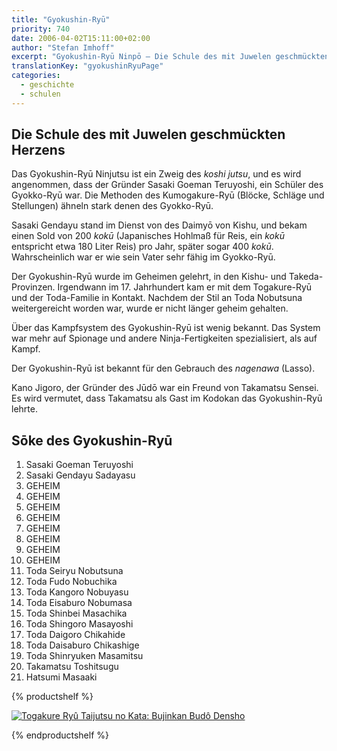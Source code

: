```yaml
---
title: "Gyokushin-Ryū"
priority: 740
date: 2006-04-02T15:11:00+02:00
author: "Stefan Imhoff"
excerpt: "Gyokushin-Ryū Ninpō – Die Schule des mit Juwelen geschmückten Herzens, ein geheimnisvoller Ninja-Ryū, der bekannt für den Gebrauch des Lasso war."
translationKey: "gyokushinRyuPage"
categories:
  - geschichte
  - schulen
---
```


## Die Schule des mit Juwelen geschmückten Herzens

Das Gyokushin-Ryū Ninjutsu ist ein Zweig des _koshi jutsu_, und es wird angenommen, dass der Gründer Sasaki Goeman Teruyoshi, ein Schüler des Gyokko-Ryū war. Die Methoden des Kumogakure-Ryū (Blöcke, Schläge und Stellungen) ähneln stark denen des Gyokko-Ryū.

Sasaki Gendayu stand im Dienst von des Daimyō von Kishu, und bekam einen Sold von 200 _kokū_ (Japanisches Hohlmaß für Reis, ein _kokū_ entspricht etwa 180 Liter Reis) pro Jahr, später sogar 400 _kokū_. Wahrscheinlich war er wie sein Vater sehr fähig im Gyokko-Ryū.

Der Gyokushin-Ryū wurde im Geheimen gelehrt, in den Kishu- und Takeda-Provinzen. Irgendwann im 17. Jahrhundert kam er mit dem Togakure-Ryū und der Toda-Familie in Kontakt. Nachdem der Stil an Toda Nobutsuna weitergereicht worden war, wurde er nicht länger geheim gehalten.

Über das Kampfsystem des Gyokushin-Ryū ist wenig bekannt. Das System war mehr auf Spionage und andere Ninja-Fertigkeiten spezialisiert, als auf Kampf.

Der Gyokushin-Ryū ist bekannt für den Gebrauch des _nagenawa_ (Lasso).

Kano Jigoro, der Gründer des Jūdō war ein Freund von Takamatsu Sensei. Es wird vermutet, dass Takamatsu als Gast im Kodokan das Gyokushin-Ryū lehrte.

## Sōke des Gyokushin-Ryū

1. Sasaki Goeman Teruyoshi
2. Sasaki Gendayu Sadayasu
3. GEHEIM
4. GEHEIM
5. GEHEIM
6. GEHEIM
7. GEHEIM
8. GEHEIM
9. GEHEIM
10. GEHEIM
11. Toda Seiryu Nobutsuna
12. Toda Fudo Nobuchika
13. Toda Kangoro Nobuyasu
14. Toda Eisaburo Nobumasa
15. Toda Shinbei Masachika
16. Toda Shingoro Masayoshi
17. Toda Daigoro Chikahide
18. Toda Daisaburo Chikashige
19. Toda Shinryuken Masamitsu
20. Takamatsu Toshitsugu
21. Hatsumi Masaaki

{% productshelf %}

<a class="product" href="http://www.amazon.de/gp/product/3924862184?ie=UTF8&tag=stefanimhoffde-21&linkCode=as2&camp=1638&creative=6742&creativeASIN=3924862184" rel="nofollow noopener noreferrer external" target="_blank">
  <img
    alt="Togakure Ryû Taijutsu no Kata: Bujinkan Budô Densho"
    class="product-cover"
    src="/assets/images/book/togakure-ryu-taijutsu-no-kata.jpg"
  />
</a>

{% endproductshelf %}
